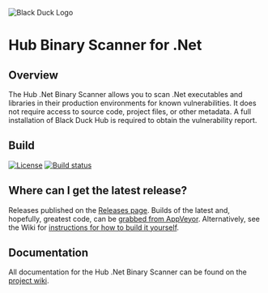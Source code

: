 ![Black Duck Logo](https://cloud.githubusercontent.com/assets/7320197/24118398/06a04b52-0d84-11e7-81ce-9e79adb2532f.png)
# Hub Binary Scanner for .Net

## Overview ##
The Hub .Net Binary Scanner allows you to scan .Net executables and libraries in their production environments for known vulnerabilities. It does not require access to source code, project files, or other metadata. A full installation of Black Duck Hub is required to obtain the vulnerability report.

## Build ##
[![License](https://img.shields.io/badge/License-Apache%202.0-blue.svg)](https://opensource.org/licenses/Apache-2.0) [![Build status](https://ci.appveyor.com/api/projects/status/fhinl2akrxbchsqw?svg=true)](https://ci.appveyor.com/project/yevster/hub-dotnet-binary-scan)

## Where can I get the latest release? ##
Releases published on the [Releases page](https://github.com/blackducksoftware/hub-dotnet-binary-scan/releases). Builds of the latest and, hopefully, greatest code, can be [grabbed from AppVeyor](https://ci.appveyor.com/project/yevster/hub-dotnet-binary-scan/build/artifacts). Alternatively, see the Wiki for [instructions for how to build it yourself](https://github.com/blackducksoftware/hub-dotnet-binary-scan/wiki/Home#building).

## Documentation ##
All documentation for the Hub .Net Binary Scanner can be found on the [project wiki](https://github.com/blackducksoftware/hub-dotnet-binary-scan/wiki/).
